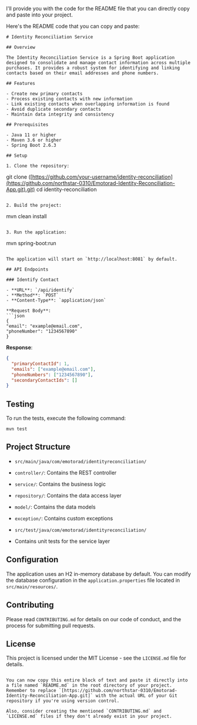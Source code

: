 I'll provide you with the code for the README file that you can directly copy and paste into your project.

Here's the README code that you can copy and paste:

```plaintext
# Identity Reconciliation Service

## Overview

The Identity Reconciliation Service is a Spring Boot application designed to consolidate and manage contact information across multiple purchases. It provides a robust system for identifying and linking contacts based on their email addresses and phone numbers.

## Features

- Create new primary contacts
- Process existing contacts with new information
- Link existing contacts when overlapping information is found
- Avoid duplicate secondary contacts
- Maintain data integrity and consistency

## Prerequisites

- Java 11 or higher
- Maven 3.6 or higher
- Spring Boot 2.6.3

## Setup

1. Clone the repository:
```

git clone ([https://github.com/your-username/identity-reconciliation](https://github.com/northstar-0310/Emotorad-Identity-Reconciliation-App.git).git)
cd identity-reconciliation

```plaintext

2. Build the project:
```

mvn clean install

```plaintext

3. Run the application:
```

mvn spring-boot:run

```plaintext

The application will start on `http://localhost:8081` by default.

## API Endpoints

### Identify Contact

- **URL**: `/api/identify`
- **Method**: `POST`
- **Content-Type**: `application/json`

**Request Body**:
```json
{
"email": "example@email.com",
"phoneNumber": "1234567890"
}
```

**Response**:

```json
{
  "primaryContactId": 1,
  "emails": ["example@email.com"],
  "phoneNumbers": ["1234567890"],
  "secondaryContactIds": []
}
```

## Testing

To run the tests, execute the following command:

```plaintext
mvn test
```

## Project Structure

- `src/main/java/com/emotorad/identityreconciliation/`

- `controller/`: Contains the REST controller
- `service/`: Contains the business logic
- `repository/`: Contains the data access layer
- `model/`: Contains the data models
- `exception/`: Contains custom exceptions



- `src/test/java/com/emotorad/identityreconciliation/`

- Contains unit tests for the service layer





## Configuration

The application uses an H2 in-memory database by default. You can modify the database configuration in the `application.properties` file located in `src/main/resources/`.

## Contributing

Please read `CONTRIBUTING.md` for details on our code of conduct, and the process for submitting pull requests.

## License

This project is licensed under the MIT License - see the `LICENSE.md` file for details.

```plaintext

You can now copy this entire block of text and paste it directly into a file named `README.md` in the root directory of your project. Remember to replace `[https://github.com/northstar-0310/Emotorad-Identity-Reconciliation-App.git]` with the actual URL of your Git repository if you're using version control.

Also, consider creating the mentioned `CONTRIBUTING.md` and `LICENSE.md` files if they don't already exist in your project.
```
